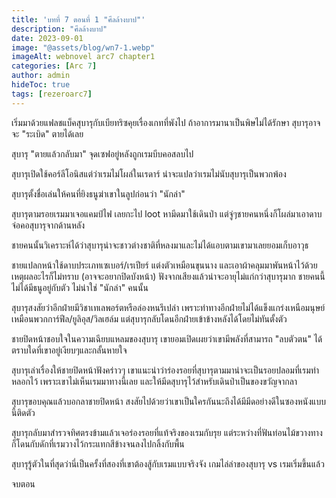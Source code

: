```yaml
---
title: 'บทที่ 7 ตอนที่ 1 "ศีลล้างบาป"'
description: "ศีลล้างบาป"
date: 2023-09-01
image: "@assets/blog/wn7-1.webp"
imageAlt: webnovel arc7 chapter1
categories: [Arc 7]
author: admin
hideToc: true
tags: [rezeroarc7]
---
```



เริ่มมาด้วยแฟลชแบ็คสุบารุกับเบียทริซคุยเรื่องเกทที่พังไป ถ้าอาการมานาเป็นพิษไม่ได้รักษา สุบารุอาจจะ "ระเบิด" ตายได้เลย

สุบารุ "ตายแล้วกลับมา" จุดเซฟอยู่หลังถูกเรมบีบคอสลบไป

สุบารุเปิดใช้คอร์ลีโอนิสแต่ว่าเรมไม่โผล่ในเรดาร์ น่าจะแปลว่าเรมไม่นับสุบารุเป็นพวกพ้อง

สุบารุตั้งชื่อเล่นให้คนที่ยิงธนูฆ่าเขาในลูปก่อนว่า "นักล่า"

สุบารุตามรอยเรมมาเจอแคมป์ไฟ เลยกะไป loot หามีดมาใช้เดินป่า แต่จู่ๆชายคนหนึ่งก็โผล่มาเอาดาบจ่อคอสุบารุจากด้านหลัง

ชายคนนั้นวิเคราะห์ได้ว่าสุบารุน่าจะชาวต่างชาติที่หลงมาและไม่ได้แอบตามเขามาเลยยอมเก็บอาวุธ

ชายแปลกหน้าใช้ดาบประเภทเซเบอร์/เรเปียร์ แต่งตัวเหมือนขุนนาง และเอาผ้าคลุมมาพันหน้าไว้ด้วยเหตุผลอะไรก็ไม่ทราบ (อาจจะอยากปิดบังหน้า) ฟังจากเสียงแล้วน่าจะอายุไม่แก่กว่าสุบารุมาก ชายคนนี้ไม่ได้มีธนูอยู่กับตัว ไม่น่าใช่ "นักล่า" คนนั้น

สุบารุสงสัยว่าอีกฝ่ายมีวิชาเทเลพอร์ตหรือล่องหนรึเปล่า เพราะท่าทางอีกฝ่ายไม่ได้แข็งแกร่งเหนือมนุษย์เหมือนพวกการ์ฟีล/ยูลิอุส/วิลเฮล์ม แต่สุบารุกลับโดนอีกฝ่ายเข้าข้างหลังได้โดยไม่ทันตั้งตัว

ชายปิดหน้าชอบใจในความเฉียบแหลมของสุบารุ เขายอมเปิดเผยว่าเขามีพลังที่สามารถ "ลบตัวตน" ได้ตราบใดที่เขาอยู่เงียบๆและกลั้นหายใจ

สุบารุเล่าเรื่องให้ชายปิดหน้าฟังคร่าวๆ เขาแนะนำว่าร่องรอยที่สุบารุตามมาน่าจะเป็นรอยปลอมที่เรมทำหลอกไว้ เพราะเขาไม่เห็นเรมมาทางนี้เลย และให้มีดสุบารุไว้สำหรับเดินป่าเป็นของขวัญจากลา

สุบารุขอบคุณแล้วบอกลาชายปิดหน้า สงสัยไปด้วยว่าเขาเป็นใครกันนะถึงได้มีมีดอย่างดีในซองหนังแบบนี้ติดตัว

สุบารุกลับมาสำรวจทิศตรงข้ามแล้วเจอร่องรอยที่แท้จริงของเรมกับรุย แต่ระหว่างที่ฟันท่อนไม้ขวางทางก็โดนกับดักที่เรมวางไว้กระแทกสีข้างจนลงไปกลิ้งกับพื้น

สุบารุรู้ตัวในที่สุดว่านี่เป็นครั้งที่สองที่เขาต้องสู้กับเรมแบบจริงจัง เกมไล่ล่าของสุบารุ vs เรมเริ่มขึ้นแล้ว

จบตอน


